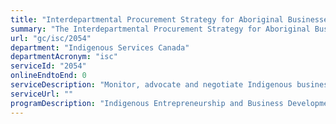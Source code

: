```yaml
---
title: "Interdepartmental Procurement Strategy for Aboriginal Businesses"
summary: "The Interdepartmental Procurement Strategy for Aboriginal Businesses service from Indigenous Services Canada is not available end-to-end online, according to the GC Service Inventory."
url: "gc/isc/2054"
department: "Indigenous Services Canada"
departmentAcronym: "isc"
serviceId: "2054"
onlineEndtoEnd: 0
serviceDescription: "Monitor, advocate and negotiate Indigenous business opportunities through the Procurement Strategy for Aboriginal Business. Conduct outreach and training sessions for other government departments for the up-take of the Procurement Strategy For Aboriginal Businesses"
serviceUrl: ""
programDescription: "Indigenous Entrepreneurship and Business Development"
---
```

